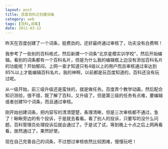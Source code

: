 ```yaml
---
layout: post
title: 百度百科之创建词条
category: web
tags: [百科,词条]
date: 2011-03-22
---
```

<p>昨天在百度创建了一个词条，挺费劲的。还好最终通过审核了，功夫没有白费啊！</p>
<p>我参考了一些别的百科格式，然后新建一个词条&ldquo;北京星模实训学校&rdquo;，然后开始编辑。看别的词条都有一个百科名片，但是为什么我的编辑框上边没有添加百科名片的功能呢？开始郁闷，上网一查才知道只有4级以上的用户而且审核通过率达到85%以上才能编辑百科名片。我的神啊，以前都是玩百度知道的，百科还没有玩过呢。</p>
<p>从一级开始，前三级升级还是蛮快的，就是做任务。百度弄个教学动画，然后配合知识测验，很不错，既了解了百科，又升级了。但是第三级的任务有点难，要编辑或者创建10个词条，而且通过审核。</p>
<p>刚开始创建词条，把内容写的清清楚楚，条理清晰，但是三次审核都不通过，急了！瞅瞅旁边的有个投诉，于是就去看看。看了别人的投诉，只要写的没什么问题，百科管理员处理投诉后就会通过了。于是试了试，等到晚上十点之后上网再看看，居然通过了，果然好使。</p>
<p>现在自己完善自己的词条，不过想过审核依然比较困难，慢慢玩吧！</p>
